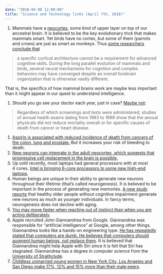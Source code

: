 ```yaml
---
date: "2018-04-08 12:00:00"
title: "Science and Technology links (April 7th, 2018)"
---
```




1. Mammals have a [neocortex](https://en.wikipedia.org/wiki/Neocortex), some kind of upper layer on top of our ancestral brain. It is believed to be the key evolutionary trick that makes mammals smart. Yet birds have no cortex, but some of them (parrots and crows) are just as smart as monkeys. Thus [some researchers conclude that](http://www.cell.com/trends/cognitive-sciences/fulltext/S1364-6613(16)00042-5)<br/>

> a specific cortical architecture cannot be a requirement for advanced cognitive skills. During the long parallel evolution of mammals and birds, several neural mechanisms for cognition and complex behaviors may have converged despite an overall forebrain organization that is otherwise vastly different.


That is, the specifics of how mammal brains work are maybe less important than it might appear in our quest to understand intelligence.
1. Should you go see your doctor each year, just in case? [Maybe not](https://www.nytimes.com/2015/01/09/opinion/skip-your-annual-physical.html):<br/>

> Regardless of which screenings and tests were administered, studies of annual health exams dating from 1963 to 1999 show that the annual physicals did not reduce mortality overall or for specific causes of death from cancer or heart disease.

1. [Aspirin is associated with reduced incidence of death from cancers of the colon, lung and prostate.](https://www.ncbi.nlm.nih.gov/m/pubmed/25940306/) But it increases your risk of bleeding to death.
1. [New neurons can integrate in the adult neocortex, which suggests that progressive cell replacement in the brain is possible.](https://www.sciencedirect.com/science/article/pii/S0166223618300535)
1. Up until recently, most laptops had general processors with at most 4 cores. [Intel is bringing 6-core processors to some new high-end laptops](https://techgage.com/news/intel-brings-6-core-chips-to-laptops-with-new-core-i9-cpus/).
1. Human beings are unique in their ability to generate new neurons throughout their lifetime (that&rsquo;s called neurogenesis). It is believed to be important in the process of generating new memories. [A new study reports](http://www.cell.com/cell-stem-cell/fulltext/S1934-5909(18)30121-8) that healthy older people without cognitive impairment generate new neurons as much as younger individuals. In fancy terms, neurogenesis does not decline with aging.
1. [You may move faster when reacting out of instinct than when you are acting deliberately](https://link.springer.com/article/10.3758/s13423-018-1462-5).
1. Apple recruited John Giannandrea from Google. Giannandrea was responsible for &ldquo;artificial intelligence&rdquo; at Google, among other things. Giannandrea looks like a hands-on engineering type. [He has repeatedly stated that computers are dumb. He believes that computers should augment human beings, not replace them](https://www.youtube.com/watch?v=djkeV4gew4Q). It is believed that Giannandrea might help Apple with Siri since it is felt that Siri has stagnated. Giannandrea has a degree in computer science from the [University of Strathclyde](https://en.wikipedia.org/wiki/University_of_Strathclyde).
1. [Childless unmarried young women in New York City, Los Angeles and San Diego make 17%, 12% and 15% more than their male peers](http://content.time.com/time/business/article/0,8599,2015274,00.html).


